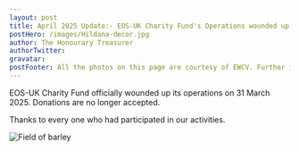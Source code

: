 ```yaml
---
layout: post
title: April 2025 Update:- EOS-UK Charity Fund's Operations wounded up
postHero: /images/Hildana-decor.jpg
author: The Honourary Treasurer
authorTwitter: 
gravatar:
postFooter: All the photos on this page are courtesy of EWCV. Further information could be obtained by calling +44(0)7867 727445 or at <a href="mailto:eosukcharityfund@gmail.com">eosukcharityfund@gmail.com</a>
---
```


EOS-UK Charity Fund officially wounded up its operations on 31 March 2025.
Donations are no longer accepted.

Thanks to every one who had participated in our activities.

<img src="{{ base }}/images/IMG_0438.png" alt="Field of barley" class="img-responsive center-block" />
